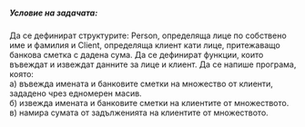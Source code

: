 ##### Условие на задачата:
Да се дефинират структурите: Person, определяща лице по собствено име и фамилия и Client, определяща клиент кати лице, притежаващо банкова сметка с дадена сума. Да се дефинират функции, които въвеждат и извеждат данните за лице и клиент. Да се напише програма, която: <br />
а) въвежда имената и банковите сметки на множество от клиенти, зададено чрез едномерен масив. <br />
б) извежда имената и банковите сметки на клиентите от множеството. <br />
в) намира сумата от задълженията на клиентите от множеството.
